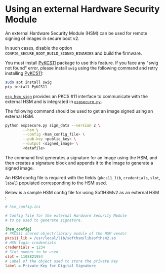 # Using an external Hardware Security Module

An external Hardware Security Module (HSM) can be used for remote signing of images in secure boot v2.

In such cases, disable the option `CONFIG_SECURE_BOOT_BUILD_SIGNED_BINARIES` and build the firmware.

You must install [PyKCS11](https://pypi.org/project/PyKCS11/) package to use this feature.
If you face any "swig not found" error, please install `swig` using the  following command and retry installing [PyKCS11](https://pypi.org/project/PyKCS11/):

```bash
sudo apt install swig
pip install PyKCS11
```

[`esp_hsm_sign`](__init__.py) provides an PKCS #11 interface to communicate with the external HSM and is integrated in [`espsecure.py`](../__init__.py).

The following command should be used to get an image signed using an external HSM.
```bash
python espsecure.py sign_data --version 2 \
        --hsm \
        --config <hsm_config_file> \
        --pub-key <public_key> \
        --output <signed_image> \
        <datafile>
```

The command first generates a signature for an image using the HSM, and then creates a signature block and appends it to the image to generate a signed image.

An HSM config file is required with the fields (`pkcs11_lib`, `credentials`, `slot`, `label`) populated corresponding to the HSM used.

Below is a sample HSM config file for using SoftHSMv2 as an external HSM :

```ini
# hsm_config.ini

# Config file for the external Hardware Security Module
# to be used to generate signature.

[hsm_config]
# PKCS11 shared object/library module of the HSM vendor
pkcs11_lib = /usr/local/lib/softhsm/libsofthsm2.so
# HSM login credentials
credentials = 1234
# Slot number to be used
slot = 1108821954
# Label of the object used to store the private key
label = Private Key for Digital Signature
```